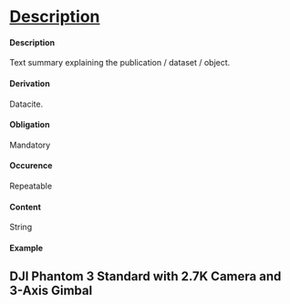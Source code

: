 
# [Description](#description)

#### Description
Text summary explaining the publication / dataset / object.
#### Derivation
Datacite.
#### Obligation	
Mandatory
#### Occurence	
Repeatable
#### Content 
String
#### Example
DJI Phantom 3 Standard with 2.7K Camera and 3-Axis Gimbal
----------------------------------------------------
